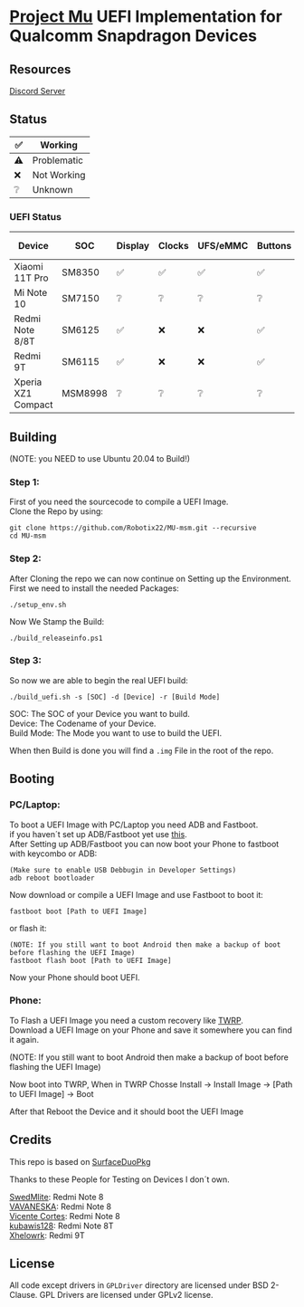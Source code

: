 # [Project Mu](https://microsoft.github.io/mu/) UEFI Implementation for Qualcomm Snapdragon Devices

## Resources

[Discord Server](https://discord.gg/Dx2QgMx7Sv)

## Status
|✅|Working|
|--|--------|
|⚠️|Problematic|
|❌|Not Working|
|❔|Unknown|

### UEFI Status

|Device|SOC|Display|Clocks|UFS/eMMC|Buttons|USB|SD Card|ACPI|
|------|---|-------|------|--------|-------|---|-------|----|
|Xiaomi 11T Pro|SM8350|✅|✅|✅|✅|⚠️|❌|❌|
|Mi Note 10|SM7150|❔|❔|❔|❔|❔|❔|❔|
|Redmi Note 8/8T|SM6125|✅|❌|❌|✅|❌|❌|❌|
|Redmi 9T|SM6115|✅|❌|❌|✅|❌|❌|❌|
|Xperia XZ1 Compact|MSM8998|❔|❔|❔|❔|❔|❔|❔|

## Building
(NOTE: you NEED to use Ubuntu 20.04 to Build!)

### Step 1:

First of you need the sourcecode to compile a UEFI Image. <br />
Clone the Repo by using:
```
git clone https://github.com/Robotix22/MU-msm.git --recursive
cd MU-msm
```

### Step 2:

After Cloning the repo we can now continue on Setting up the Environment. <br />
First we need to install the needed Packages:
```
./setup_env.sh
```

Now We Stamp the Build:
```
./build_releaseinfo.ps1
```

### Step 3:

So now we are able to begin the real UEFI build:
```
./build_uefi.sh -s [SOC] -d [Device] -r [Build Mode]
```

SOC: The SOC of your Device you want to build. <br />
Device: The Codename of your Device. <br />
Build Mode: The Mode you want to use to build the UEFI.

When then Build is done you will find a `.img` File in the root of the repo.

## Booting

### PC/Laptop:

To boot a UEFI Image with PC/Laptop you need ADB and Fastboot. <br />
if you haven´t set up ADB/Fastboot yet use [this](https://wiki.lineageos.org/adb_fastboot_guide). <br />
After Setting up ADB/Fastboot you can now boot your Phone to fastboot with keycombo or ADB:
```
(Make sure to enable USB Debbugin in Developer Settings)
adb reboot bootloader
```

Now download or compile a UEFI Image and use Fastboot to boot it:
```
fastboot boot [Path to UEFI Image]
```
or flash it:
```
(NOTE: If you still want to boot Android then make a backup of boot before flashing the UEFI Image)
fastboot flash boot [Path to UEFI Image]
```

Now your Phone should boot UEFI.

### Phone:

To Flash a UEFI Image you need a custom recovery like [TWRP](https://twrp.me/). <br />
Download a UEFI Image on your Phone and save it somewhere you can find it again. <br />

(NOTE: If you still want to boot Android then make a backup of boot before flashing the UEFI Image)

Now boot into TWRP, When in TWRP Chosse Install -> Install Image -> [Path to UEFI Image] -> Boot <br />

After that Reboot the Device and it should boot the UEFI Image

## Credits

This repo is based on [SurfaceDuoPkg](https://github.com/WOA-Project/SurfaceDuoPkg)

Thanks to these People for Testing on Devices I don´t own.

[SwedMlite](https://github.com/SwedMlite): Redmi Note 8 <br />
[VAVANESKA](https://github.com/VAVANESKA): Redmi Note 8 <br />
[Vicente Cortes](https://github.com/vicenteicc2008): Redmi Note 8 <br />
[kubawis128](https://github.com/kubawis128): Redmi Note 8T <br />
[Xhelowrk](https://github.com/Xhelowrk): Redmi 9T

## License

All code except drivers in `GPLDriver` directory are licensed under BSD 2-Clause.
GPL Drivers are licensed under GPLv2 license.
